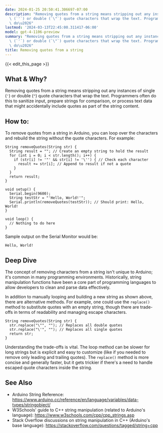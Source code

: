 ```yaml
---
date: 2024-01-25 20:50:41.306697-07:00
description: "Removing quotes from a string means stripping out any instances of single\
  \ (`'`) or double (`\"`) quote characters that wrap the text. Programmers often\
  \ do\u2026"
lastmod: '2024-03-13T22:45:00.311417-06:00'
model: gpt-4-1106-preview
summary: "Removing quotes from a string means stripping out any instances of single\
  \ (`'`) or double (`\"`) quote characters that wrap the text. Programmers often\
  \ do\u2026"
title: Removing quotes from a string
---
```


{{< edit_this_page >}}

## What & Why?
Removing quotes from a string means stripping out any instances of single (`'`) or double (`"`) quote characters that wrap the text. Programmers often do this to sanitize input, prepare strings for comparison, or process text data that might accidentally include quotes as part of the string content.

## How to:
To remove quotes from a string in Arduino, you can loop over the characters and rebuild the string without the quote characters. For example:

```arduino
String removeQuotes(String str) {
  String result = ""; // Create an empty string to hold the result
  for (int i = 0; i < str.length(); i++) {
    if (str[i] != '"' && str[i] != '\'') { // Check each character
      result += str[i]; // Append to result if not a quote
    }
  }
  return result;
}

void setup() {
  Serial.begin(9600);
  String testStr = "'Hello, World!'";
  Serial.println(removeQuotes(testStr)); // Should print: Hello, World!
}

void loop() {
  // Nothing to do here
}
```

Sample output on the Serial Monitor would be:
```
Hello, World!
```

## Deep Dive
The concept of removing characters from a string isn't unique to Arduino; it's common in many programming environments. Historically, string manipulation functions have been a core part of programming languages to allow developers to clean and parse data effectively.

In addition to manually looping and building a new string as shown above, there are alternative methods. For example, one could use the `replace()` method to substitute quotes with an empty string, though there are trade-offs in terms of readability and managing escape characters.

```arduino
String removeQuotes(String str) {
  str.replace("\"", ""); // Replaces all double quotes
  str.replace("\'", ""); // Replaces all single quotes
  return str;
}
```

Understanding the trade-offs is vital. The loop method can be slower for long strings but is explicit and easy to customize (like if you needed to remove only leading and trailing quotes). The `replace()` method is more concise and generally faster, but it gets trickier if there's a need to handle escaped quote characters inside the string.

## See Also
- Arduino String Reference: https://www.arduino.cc/reference/en/language/variables/data-types/stringobject/
- W3Schools' guide to C++ string manipulation (related to Arduino's language): https://www.w3schools.com/cpp/cpp_strings.asp
- Stack Overflow discussions on string manipulation in C++ (Arduino's base language): https://stackoverflow.com/questions/tagged/string+cpp
